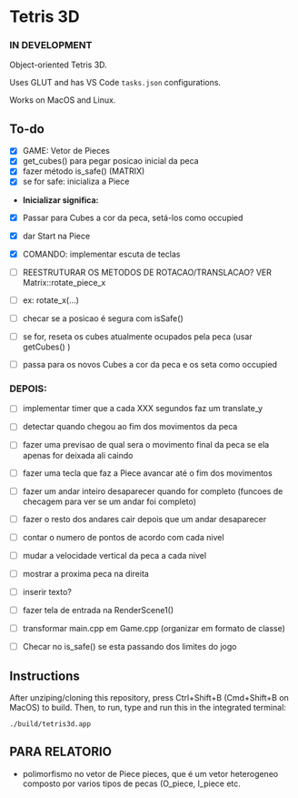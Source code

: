 # Tetris 3D
### IN DEVELOPMENT

Object-oriented Tetris 3D.

Uses GLUT and has VS Code `tasks.json` configurations.

Works on MacOS and Linux.

## To-do

* [X] GAME: Vetor de Pieces
* [X] get_cubes() para pegar posicao inicial da peca
* [X] fazer método is_safe() (MATRIX)
* [X] se for safe: inicializa a Piece
* **Inicializar significa:**
* [X] Passar para Cubes a cor da peca, setá-los como occupied
* [X] dar Start na Piece

* [X] COMANDO: implementar escuta de teclas
* [ ] REESTRUTURAR OS METODOS DE ROTACAO/TRANSLACAO? VER Matrix::rotate_piece_x
* [ ] ex: rotate_x(...)
* [ ] checar se a posicao é segura com isSafe()
* [ ] se for, reseta os cubes atualmente ocupados pela peca (usar getCubes() )
* [ ] passa para os novos Cubes a cor da peca e os seta como occupied

### DEPOIS:
* [ ] implementar timer que a cada XXX segundos faz um translate_y
* [ ] detectar quando chegou ao fim dos movimentos da peca
* [ ] fazer uma previsao de qual sera o movimento final da peca se ela apenas for deixada ali caindo
* [ ] fazer uma tecla que faz a Piece avancar até o fim dos movimentos
* [ ] fazer um andar inteiro desaparecer quando for completo (funcoes de checagem para ver se um andar foi completo)
* [ ] fazer o resto dos andares cair depois que um andar desaparecer
* [ ] contar o numero de pontos de acordo com cada nivel
* [ ] mudar a velocidade vertical da peca a cada nivel
* [ ] mostrar a proxima peca na direita 
* [ ] inserir texto?
* [ ] fazer tela de entrada na RenderScene1()
* [ ] transformar main.cpp em Game.cpp (organizar em formato de classe)
* [ ] Checar no is_safe() se esta passando dos limites do jogo


## Instructions

After unziping/cloning this repository, press Ctrl+Shift+B (Cmd+Shift+B on MacOS) to build.
Then, to run, type and run this in the integrated terminal:

```
./build/tetris3d.app
```


## PARA RELATORIO

- polimorfismo no vetor de Piece pieces, que é um vetor heterogeneo composto por varios tipos de pecas (O_piece, I_piece etc.
